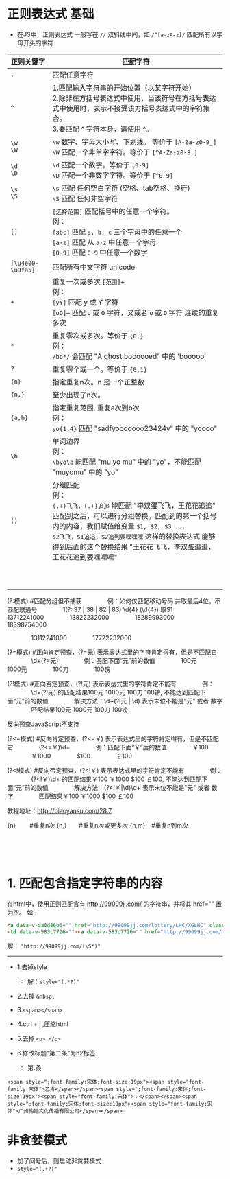 # 正则表达式 基础
- 在JS中，正则表达式 一般写在 `//` 双斜线中间，如 `/^[a-zA-z]/` 匹配所有以字母开头的字符

|正则关键字|匹配字符|
|----|----|
|`.`|匹配任意字符|
|`^`|1.匹配输入字符串的开始位置（以某字符开始） <br> 2.除非在方括号表达式中使用，当该符号在方括号表达式中使用时，表示不接受该方括号表达式中的字符集合。 <br> 3.要匹配 ^ 字符本身，请使用 \^。|
|`\w`<br>`\W`|`\w` 数字、字母大小写、下划线。 等价于 `[A-Za-z0-9_]` <br> `\W` 匹配一个非单字字符。等价于 `[^A-Za-z0-9_]`|
|`\d`<br>`\D`|`\d` 匹配一个数字。等价于 `[0-9]` <br> `\D` 匹配一个非数字字符。等价于 `[^0-9]`|
|`\s`<br>`\S`|`\s` 匹配 任何空白字符 (空格、tab空格、换行) <br> `\S` 匹配 任何非空字符|
|`[]`|`[选择范围]` 匹配括号中的任意一个字符。<br> 例：<br> `[abc]` 匹配 `a, b, c` 三个字母中的任意一个 <br> `[a-z]` 匹配 从 `a-z` 中任意一个字母 <br> `[0-9]` 匹配 `0-9` 中任意一个数字 |
|`[\u4e00-\u9fa5]`|匹配所有中文字符 unicode|
|`+`|重复一次或多次 `[范围]+` <br> 例：<br> `[yY]` 匹配 y 或 Y 字符 <br> `[oO]+`  匹配 `o` 或 `O` 字符，又或者 `o` 或 `O` 字符 连续的重复多次|
|`*`|重复零次或多次。等价于 `{0,}` <br> 例： <br> `/bo*/` 会匹配 "A ghost boooooed" 中的 'booooo'|
|`?`|重复零个或一个。等价于 `{0,1}`|
|`{n}`|指定重复n次。n 是一个正整数|
|`{n,}`|至少出现了n次。|
|`{a,b}`|指定重复范围, 重复a次到b次 <br> 例：<br> `yo{1,4}` 匹配 "sadfyooooooo23424y" 中的 "yoooo"|
|`\b`|单词边界<br>例：<br>`\byo\b` 能匹配 "mu yo mu" 中的 "yo"，不能匹配 "muyomu" 中的 "yo"|
|`()`|分组匹配<br>例：<br> `(.+)飞飞，(.+)追追` 能匹配 "李双蛋飞飞，王花花追追" <br> 匹配到之后，可以进行分组替换。匹配到的第一个括号 内的内容，我们赋值给变量 `$1, $2, $3 ...` <br> `$2飞飞，$1追追，$2追到要嘿嘿嘿` 这样的替换表达式 能够得到后面的这个替换结果 "王花花飞飞，李双蛋追追，王花花追到要嘿嘿嘿"|
|||
|||
|||
|||
|||
|||
|||
|||
|||
|||



(?:模式) #匹配分组但不捕获
    例：如何仅匹配移动号码 并取最后4位，不匹配联通号
    1(?: 37 | 38 | 82 | 83) \d{4} (\d{4}) 取$1
    13712241000
    13822232000
    18289993000
    18398754000

    13112241000
    17722232000

(?=模式) #正向肯定预查，(?=元) 表示表达式里的字符肯定得有，但是不匹配它
    \d+(?=元)
    例：匹配下面“元”前的数值
    100元
    1000元
    100刀
    100镑

(?!模式) #正向否定预查，(?!元) 表示表达式里的字符肯定不能有
    例：
    \d+(?!元) 的匹配结果100元 1000元 100刀 100镑, 不能达到匹配下面“元”前的数值
    解决方法：\d+(?!元 | \d) 表示末位不能是"元" 或者 数字
    匹配结果100元 1000元 100刀 100镑

反向预查JavaScript不支持

(?<=模式) #反向肯定预查，(?<=￥) 表示表达式里的字符肯定得有，但是不匹配它
    (?<=￥)\d+
    例：匹配下面“￥”后的数值
    ￥100
    ￥1000
    $100
    ￡100

(?<!模式) #反向否定预查，(?<!￥) 表示表达式里的字符肯定不能有
    例：
    (?<!￥)\d+ 的匹配结果￥100 ￥1000 $100 ￡100, 不能达到匹配下面“元”前的数值
    解决方法：(?<!￥|\d)\d+ 表示末位不能是"元" 或者 数字
    匹配结果￥100 ￥1000 $100 ￡100

教程地址：http://biaoyansu.com/28.7

{n}   #重复n次
{n,}  #重复n次或更多次
{n,m} #重复n到m次

<br><br><br>

# 1. 匹配包含指定字符串的内容

在html中，使用正则匹配含有 http://99099jj.com/ 的字符串，并将其 href="" 置为空。
如：
```html
<a data-v-da0d86b6="" href="http://99099jj.com/lottery/LHC/XGLHC" class=""></a>
<td data-v-583c7726=""><a data-v-583c7726="" href="http://99099jj.com/memberCenter/betRecord?lotteryFrom=CTBSC%2FCTBJPK10" class="">更多&gt;&gt;</a></td>
```

解：
`"http://99099jj.com/(\S*)"`

----

- 1.去掉style
    - 解：`style="(.*?)"`

- 2.去掉 `&nbsp;`

- 3.`<span></span>`

- 4.ctrl + j ,压缩html

- 5.去掉 `<p> </p>`

- 6.修改标题"第二条"为h2标签
    - 第.条

```
<span style=";font-family:宋体;font-size:19px"><span style="font-family:宋体">乙方</span></span><span style=";font-family:宋体;font-size:19px"><span style="font-family:宋体">：</span></span><span style=";font-family:宋体;font-size:19px"><span style="font-family:宋体">广州他她文化传播有限公司</span></span>
```
# 非贪婪模式
  - 加了问号后，则启动非贪婪模式
  - `style="(.+?)"`
